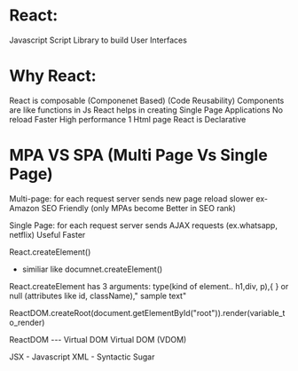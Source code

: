 # React:
Javascript Script Library to build User Interfaces
# Why React:
React is composable (Componenet Based) (Code Reusability)
	Components are like functions in Js
React helps in creating Single Page Applications
	No reload
	Faster
	High performance
	1 Html page
React is Declarative


# MPA VS SPA (Multi Page Vs Single Page)

Multi-page:
for each request server sends new page reload
slower
ex- Amazon
SEO Friendly (only MPAs become Better in SEO rank)

Single Page:
for each request server sends AJAX requests (ex.whatsapp, netflix)
Useful
Faster


React.createElement()
* similiar like documnet.createElement()

React.createElement has 3 arguments:
	type(kind of element.. h1,div, p),{ } or null (attributes like id, className)," sample text"

ReactDOM.createRoot(document.getElementById("root")).render(variable_to_render)

ReactDOM --- Virtual DOM
Virtual DOM (VDOM)

JSX 
	- Javascript XML
	- Syntactic Sugar